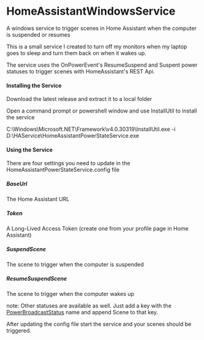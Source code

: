 # HomeAssistantWindowsService
A windows service to trigger scenes in Home Assistant when the computer is suspended or resumes

This is a small service I created to turn off my monitors when my laptop goes to sleep and turn them back on when it wakes up.

The service uses the OnPowerEvent's ResumeSuspend and Suspent power statuses to trigger scenes with HomeAssistant's REST Api.

#### Installing the Service
Download the latest release and extract it to a local folder

Open a command prompt or powershell window and use InstallUtil to install the service

C:\Windows\Microsoft.NET\Framework\v4.0.30319\InstallUtil.exe -i D:\HAService\HomeAssistantPowerStateService.exe

#### Using the Service

There are four settings you need to update in the HomeAssistantPowerStateService.config file

##### BaseUrl
The Home Assistant URL

##### Token
A Long-Lived Access Token (create one from your profile page in Home Assistant) 

##### SuspendScene
The scene to trigger when the computer is suspended

##### ResumeSuspendScene
The scene to trigger when the computer wakes up

note: Other statuses are available as well. Just add a key with the [PowerBroadcastStatus](https://docs.microsoft.com/en-us/dotnet/api/system.serviceprocess.powerbroadcaststatus?view=netframework-4.8) name and append Scene to that key.

After updating the config file start the service and your scenes should be triggered.
